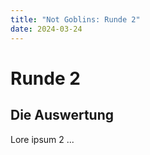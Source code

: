 ```yaml
---
title: "Not Goblins: Runde 2"
date: 2024-03-24
---
```

# Runde 2

## Die Auswertung


Lore ipsum 2 ... 